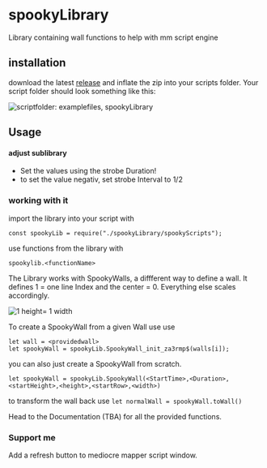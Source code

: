 # spookyLibrary
Library containing wall functions to help with mm script engine

## installation

download the latest [release](https://github.com/spookyGh0st/spookyLibrary/releases) and inflate the zip into your scripts folder. Your script folder should look something like this:

![scriptfolder: examplefiles, spookyLibrary](https://i.imgur.com/rzS0Uce.png)

## Usage

#### adjust sublibrary

- Set the values using the strobe Duration! 
- to set the value negativ, set strobe Interval to 1/2

### working with it

import the library into your script with

```const spookyLib = require("./spookyLibrary/spookyScripts");```

use functions from the library with

```spookylib.<functionName>```

The Library works with SpookyWalls, a diffferent way to define a wall. It defines 1 = one line Index and the center = 0. 
Everything else scales accordingly.

![1 height= 1 width](https://i.imgur.com/Uz7aIDg.png=100x100)

To create a SpookyWall from a given Wall use use
```
let wall = <providedwall>
let spookyWall = spookyLib.SpookyWall_init_za3rmp$(walls[i]);
```

you can also just create a SpookyWall from scratch.

```let spookyWall = spookyLib.SpookyWall(<StartTime>,<Duration>,<startHeight>,<height>,<startRow>,<width>)```

to transform the wall back use
```let normalWall = spookyWall.toWall()```

Head to the Documentation (TBA) for all the provided functions.

### Support me

Add a refresh button to mediocre mapper script window.
